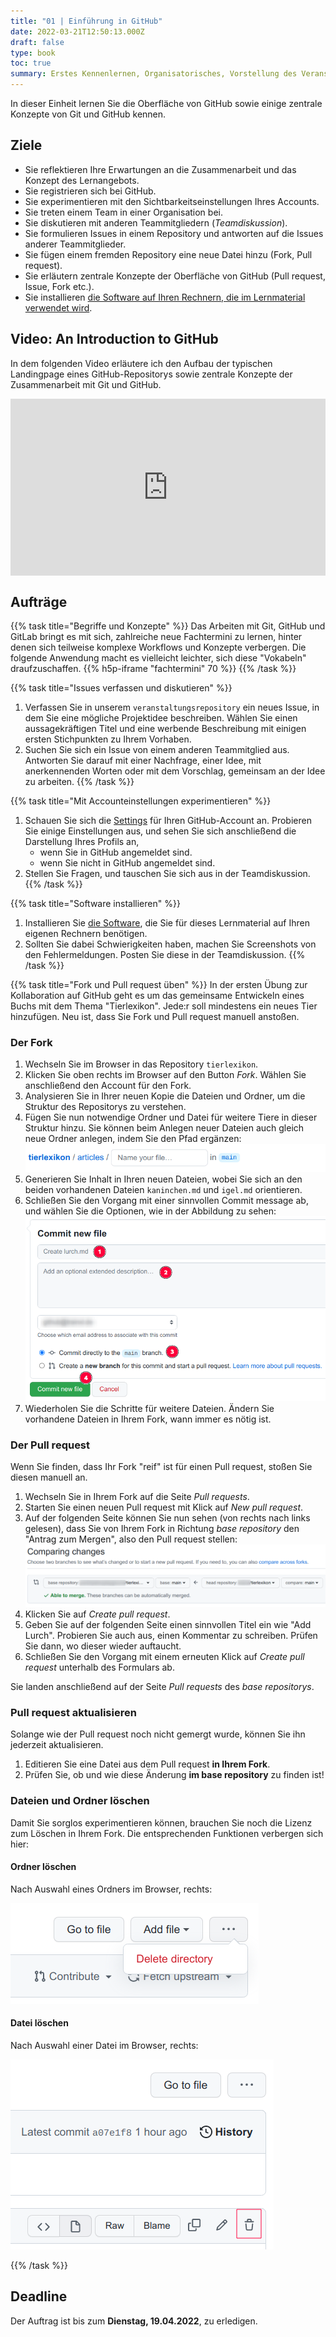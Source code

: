 ```yaml
---
title: "01 | Einführung in GitHub"
date: 2022-03-21T12:50:13.000Z
draft: false
type: book
toc: true
summary: Erstes Kennenlernen, Organisatorisches, Vorstellung des Veranstaltungskonzepts, Onboarding GitHub, gemeinsames Explorieren, Arbeitsauftrag
---
```


In dieser Einheit lernen Sie die Oberfläche von GitHub sowie einige zentrale Konzepte von Git und GitHub kennen.

## Ziele

- Sie reflektieren Ihre Erwartungen an die Zusammenarbeit und das Konzept des Lernangebots.
- Sie registrieren sich bei GitHub.
- Sie experimentieren mit den Sichtbarkeitseinstellungen Ihres Accounts.
- Sie treten einem Team in einer Organisation bei.
- Sie diskutieren mit anderen Teammitgliedern (*Teamdiskussion*).
- Sie formulieren Issues in einem Repository und antworten auf die Issues anderer Teammitglieder.
- Sie fügen einem fremden Repository eine neue Datei hinzu (Fork, Pull request).
- Sie erläutern zentrale Konzepte der Oberfläche von GitHub (Pull request, Issue, Fork etc.).
- Sie installieren [die Software auf Ihren Rechnern, die im Lernmaterial verwendet wird](../../voraussetzungen/software/).

## Video: An Introduction to GitHub

In dem folgenden Video erläutere ich den Aufbau der typischen Landingpage eines GitHub-Repositorys sowie zentrale Konzepte der Zusammenarbeit mit Git und GitHub.

<style>.embed-container { position: relative; padding-bottom: 56.25%; height: 0; overflow: hidden; max-width: 100%; } .embed-container iframe, .embed-container object, .embed-container embed { position: absolute; top: 0; left: 0; width: 100%; height: 100%; }</style><div class='embed-container'><iframe src='https://www.youtube.com/embed//qj9-Nn8rJyc' frameborder='0' allowfullscreen></iframe></div>

## Aufträge

{{% task title="Begriffe und Konzepte" %}}
Das Arbeiten mit Git, GitHub und GitLab bringt es mit sich, zahlreiche neue Fachtermini zu lernen, hinter denen sich teilweise komplexe Workflows und Konzepte verbergen. Die folgende Anwendung macht es vielleicht leichter, sich diese "Vokabeln" draufzuschaffen.
{{% h5p-iframe "fachtermini" 70 %}}
{{% /task %}}

{{% task title="Issues verfassen und diskutieren" %}}
1. Verfassen Sie in unserem `veranstaltungsrepository` ein neues Issue, in dem Sie eine mögliche Projektidee beschreiben. Wählen Sie einen aussagekräftigen Titel und eine werbende Beschreibung mit einigen ersten Stichpunkten zu Ihrem Vorhaben.
2. Suchen Sie sich ein Issue von einem anderen Teammitglied aus. Antworten Sie darauf mit einer Nachfrage, einer Idee, mit anerkennenden Worten oder mit dem Vorschlag, gemeinsam an der Idee zu arbeiten.
{{% /task %}}

{{% task title="Mit Accounteinstellungen experimentieren" %}}
1. Schauen Sie sich die [Settings](https://github.com/settings/profile) für Ihren GitHub-Account an. Probieren Sie einige Einstellungen aus, und sehen Sie sich anschließend die Darstellung Ihres Profils an,
   - wenn Sie in GitHub angemeldet sind.
   - wenn Sie nicht in GitHub angemeldet sind.
2. Stellen Sie Fragen, und tauschen Sie sich aus in der Teamdiskussion.
{{% /task %}}

{{% task title="Software installieren" %}}
1. Installieren Sie [die Software](../../voraussetzungen/software/), die Sie für dieses Lernmaterial auf Ihren eigenen Rechnern benötigen. 
2. Sollten Sie dabei Schwierigkeiten haben, machen Sie Screenshots von den Fehlermeldungen. Posten Sie diese in der Teamdiskussion.
{{% /task %}}

{{% task title="Fork und Pull request üben" %}}
In der ersten Übung zur Kollaboration auf GitHub geht es um das gemeinsame Entwickeln eines Buchs mit dem Thema "Tierlexikon". Jede:r soll mindestens ein neues Tier hinzufügen. Neu ist, dass Sie Fork und Pull request manuell anstoßen.

### Der Fork 

1. Wechseln Sie im Browser in das Repository `tierlexikon`.
2. Klicken Sie oben rechts im Browser auf den Button *Fork*. Wählen Sie anschließend den Account für den Fork.
3. Analysieren Sie in Ihrer neuen Kopie die Dateien und Ordner, um die Struktur des Repositorys zu verstehen.
4. Fügen Sie nun notwendige Ordner und Datei für weitere Tiere in dieser Struktur hinzu. Sie können beim Anlegen neuer Dateien auch gleich neue Ordner anlegen, indem Sie den Pfad ergänzen:  
   ![](neuer-ordner.gif)
5. Generieren Sie Inhalt in Ihren neuen Dateien, wobei Sie sich an den beiden vorhandenen Dateien `kaninchen.md` und `igel.md` orientieren.
6. Schließen Sie den Vorgang mit einer sinnvollen Commit message ab, und wählen Sie die Optionen, wie in der Abbildung zu sehen:  
   ![](./screenshot-propose-file.png)
7. Wiederholen Sie die Schritte für weitere Dateien. Ändern Sie vorhandene Dateien in Ihrem Fork, wann immer es nötig ist.

### Der Pull request

Wenn Sie finden, dass Ihr Fork "reif" ist für einen Pull request, stoßen Sie diesen manuell an.

1. Wechseln Sie in Ihrem Fork auf die Seite *Pull requests*.
2. Starten Sie einen neuen Pull request mit Klick auf *New pull request*.
3. Auf der folgenden Seite können Sie nun sehen (von rechts nach links gelesen), dass Sie von Ihrem Fork in Richtung *base repository* den "Antrag zum Mergen", also den Pull request stellen:  
   ![](./screenshot-pull-request.png)
4. Klicken Sie auf *Create pull request*.
5. Geben Sie auf der folgenden Seite einen sinnvollen Titel ein wie "Add Lurch". Probieren Sie auch aus, einen Kommentar zu schreiben. Prüfen Sie dann, wo dieser wieder auftaucht.
6. Schließen Sie den Vorgang mit einem erneuten Klick auf *Create pull request* unterhalb des Formulars ab.

Sie landen anschließend auf der Seite *Pull requests* des *base repositorys*.

### Pull request aktualisieren

Solange wie der Pull request noch nicht gemergt wurde, können Sie ihn jederzeit aktualisieren.

1. Editieren Sie eine Datei aus dem Pull request **in Ihrem Fork**. 
2. Prüfen Sie, ob und wie diese Änderung **im base repository** zu finden ist!

### Dateien und Ordner löschen

Damit Sie sorglos experimentieren können, brauchen Sie noch die Lizenz zum Löschen in Ihrem Fork. Die entsprechenden Funktionen verbergen sich hier:  

#### Ordner löschen

Nach Auswahl eines Ordners im Browser, rechts:

![](./screenshot-ordner-loeschen.png)
#### Datei löschen

Nach Auswahl einer Datei im Browser, rechts:

![](./screenshot-datei-loeschen.png)

{{% /task %}}

## Deadline

Der Auftrag ist bis zum **Dienstag, 19.04.2022**, zu erledigen.
